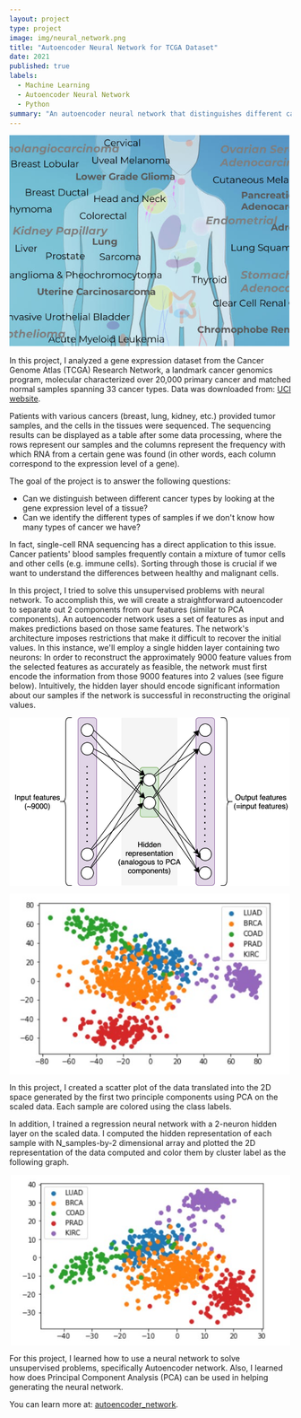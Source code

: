 ```yaml
---
layout: project
type: project
image: img/neural_network.png
title: "Autoencoder Neural Network for TCGA Dataset"
date: 2021
published: true
labels:
  - Machine Learning
  - Autoencoder Neural Network
  - Python
summary: "An autoencoder neural network that distinguishes different cancer types."
---
```




<img width="500px" 
     class="rounded float-start pe-4" 
     src="../img/cancers_labeled.jpg" >
     
In this project, I analyzed a gene expression dataset from the Cancer Genome Atlas (TCGA) Research Network, a landmark cancer genomics program, molecular characterized over 20,000 primary cancer and matched normal samples spanning 33 cancer types. Data was downloaded from: [UCI website](https://archive.ics.uci.edu/ml/datasets/gene+expression+cancer+RNA-Seq).

Patients with various cancers (breast, lung, kidney, etc.) provided tumor samples, and the cells in the tissues were sequenced. The sequencing results can be displayed as a table after some data processing, where the rows represent our samples and the columns represent the frequency with which RNA from a certain gene was found (in other words, each column correspond to the expression level of a gene).

The goal of the project is to answer the following questions:
- Can we distinguish between different cancer types by looking at the gene expression level of a tissue?
- Can we identify the different types of samples if we don't know how many types of cancer we have?

In fact, single-cell RNA sequencing has a direct application to this issue. Cancer patients' blood samples frequently contain a mixture of tumor cells and other cells (e.g. immune cells). Sorting through those is crucial if we want to understand the differences between healthy and malignant cells.

In this project, I tried to solve this unsupervised problems with neural network. To accomplish this, we will create a straightforward autoencoder to separate out 2 components from our features (similar to PCA components). An autoencoder network uses a set of features as input and makes predictions based on those same features. The network's architecture imposes restrictions that make it difficult to recover the initial values. In this instance, we'll employ a single hidden layer containing two neurons: In order to reconstruct the approximately 9000 feature values from the selected features as accurately as feasible, the network must first encode the information from those 9000 features into 2 values (see figure below). Intuitively, the hidden layer should encode significant information about our samples if the network is successful in reconstructing the original values.

<img width="500px" 
     align="center" 
     class="img-fluid" 
     src="../img/autoencoder.png" >

<img width="500px"
align="center"
class="img-thumbnail"
src="../img/PCA.jpg" >

In this project, I created a scatter plot of the data translated into the 2D space generated by the first two principle components using PCA on the scaled data. Each sample are colored using the class labels.

In addition, I trained a regression neural network with a 2-neuron hidden layer on the scaled data. I computed the hidden representation of each sample with N_samples-by-2 dimensional array and plotted the 2D representation of the data computed and color them by cluster label as the following graph.

<p align="center">
  <img width="500px" 
     align="center"
     class="img-fluid"
     src="../img/hidden_features.jpg" >
</p>

For this project, I learned how to use a neural network to solve unsupervised problems, specifically Autoencoder network. Also, I learned how does Principal Component Analysis (PCA) can be used in helping generating the neural network.


You can learn more at: [autoencoder_network](https://github.com/ZianZengUH/autoencoder_for_TCGA).









